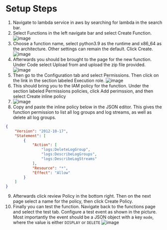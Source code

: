 # Setup Steps

1. Navigate to lambda service in aws by searching for lambda in the search bar.
2. Select Functions in the left navigate bar and select Create Function.
![image](https://user-images.githubusercontent.com/46607985/180625874-5b139982-394c-42e6-9d6a-67ed4aed9a02.png)
3. Choose a function name, select python3.9 as the runtime and x86_64 as the architecture. Other settings can remain the default. Click Create.
![image](https://user-images.githubusercontent.com/46607985/180625913-4570866a-e79b-47a5-a9f1-37e691046a30.png)
4. Afterwards you should be brought to the page for the new function. Under Code select Upload from and upload the zip file provided.
![image](https://user-images.githubusercontent.com/46607985/180625928-a9f34c96-cb1f-4b56-a5da-df5c3f5efc13.png)
5. Then go to the Configuration tab and select Permissions. Then click on the link in the section labeled Execution role.
![image](https://user-images.githubusercontent.com/46607985/180625940-b6628c2b-dd87-42d4-a024-c669b5ef5251.png)
6. This should bring you to the IAM policy for the function. Under the section labeled Permissions policies, click Add perimssion, and then select Create inline policy
7. ![image](https://user-images.githubusercontent.com/46607985/180625951-c3382e11-adc6-4918-bd6b-820464f92821.png)
8. Copy and paste the inline policy below in the JSON editor. This gives the function permission to list all log groups and log streams, as well as delete all log groups.

```json
{
    "Version": "2012-10-17",
    "Statement": [
        {
            "Action": [
                "logs:DeleteLogGroup",
                "logs:DescribeLogGroups",
                "logs:DescribeLogStreams"
            ],
            "Resource": "*",
            "Effect": "Allow"
        }
    ]
}
```
9. Afterwards click review Policy in the bottom right. Then on the next page select a name for the policy, then click Create Policy.
10. Finally you can test the function. Navigate back to the functions page and select the test tab. Configure a test event as shown in the picture. Most importantly the event should be a JSON object with a key `mode`, where the value is either `DISPLAY` or `DELETE`
![image](https://user-images.githubusercontent.com/46607985/180626050-fc65f039-daf9-413b-8f83-73bcf2cb2683.png)
